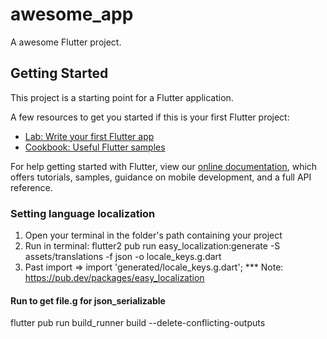 # awesome_app

A awesome Flutter project.

## Getting Started

This project is a starting point for a Flutter application.

A few resources to get you started if this is your first Flutter project:

- [Lab: Write your first Flutter app](https://flutter.dev/docs/get-started/codelab)
- [Cookbook: Useful Flutter samples](https://flutter.dev/docs/cookbook)

For help getting started with Flutter, view our
[online documentation](https://flutter.dev/docs), which offers tutorials,
samples, guidance on mobile development, and a full API reference.

### Setting language localization

1. Open your terminal in the folder's path containing your project
2. Run in terminal: 
    flutter2 pub run easy_localization:generate -S assets/translations -f json -o locale_keys.g.dart
3. Past import => import 'generated/locale_keys.g.dart';
*** Note: https://pub.dev/packages/easy_localization

#### Run to get file.g for json_serializable

flutter pub run build_runner build --delete-conflicting-outputs